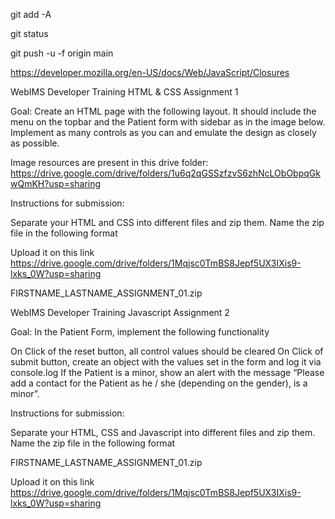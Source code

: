 git add -A

git status

git push -u -f origin main

https://developer.mozilla.org/en-US/docs/Web/JavaScript/Closures

WebIMS Developer Training HTML & CSS Assignment 1

Goal: Create an HTML page with the following layout. It should include the menu on the topbar and the Patient form with sidebar as in the image below. Implement as many controls as you can and emulate the design as closely as possible.

Image resources are present in this drive folder: https://drive.google.com/drive/folders/1u6q2qGSSzfzvS6zhNcLObObpqGkwQmKH?usp=sharing

Instructions for submission:

Separate your HTML and CSS into different files and zip them. Name the zip file in the following format

Upload it on this link https://drive.google.com/drive/folders/1Mqjsc0TmBS8Jepf5UX3IXis9-lxks_0W?usp=sharing

FIRSTNAME_LASTNAME_ASSIGNMENT_01.zip

WebIMS Developer Training Javascript Assignment 2

Goal: In the Patient Form, implement the following functionality

On Click of the reset button, all control values should be cleared On Click of submit button, create an object with the values set in the form and log it via console.log If the Patient is a minor, show an alert with the message “Please add a contact for the Patient as he / she (depending on the gender), is a minor”.

Instructions for submission:

Separate your HTML, CSS and Javascript into different files and zip them. Name the zip file in the following format

FIRSTNAME_LASTNAME_ASSIGNMENT_01.zip

Upload it on this link https://drive.google.com/drive/folders/1Mqjsc0TmBS8Jepf5UX3IXis9-lxks_0W?usp=sharing